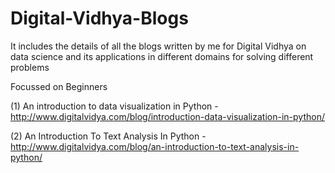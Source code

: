 # Digital-Vidhya-Blogs

It includes the details of  all the blogs written by me for Digital Vidhya  on data science and its applications in different domains for solving different problems

 Focussed on Beginners

(1) An introduction to data visualization in Python - http://www.digitalvidya.com/blog/introduction-data-visualization-in-python/

(2) An Introduction To Text Analysis In Python - http://www.digitalvidya.com/blog/an-introduction-to-text-analysis-in-python/
